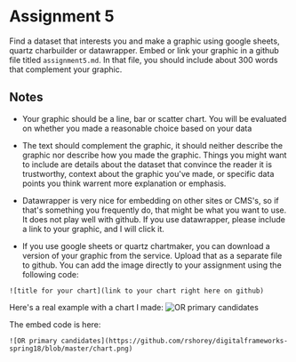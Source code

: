 # Assignment 5

Find a dataset that interests you and make a graphic using google sheets, quartz charbuilder or datawrapper. Embed or link your graphic in a github file titled `assignment5.md`. In that file, you should include about 300 words that complement your graphic.

## Notes

* Your graphic should be a line, bar or scatter chart. You will be evaluated on whether you made a reasonable choice based on your data

* The text should complement the graphic, it should neither describe the graphic nor describe how you made the graphic. Things you might want to include are details about the dataset that convince the reader it is trustworthy, context about the graphic you've made, or specific data points you think warrent more explanation or emphasis.

* Datawrapper is very nice for embedding on other sites or CMS's, so if that's something you frequently do, that might be what you want to use. It does not play well with github. If you use datawrapper, please include a link to your graphic, and I will click it.

* If you use google sheets or quartz chartmaker, you can download a version of your graphic from the service. Upload that as a separate file to github. You can add the image directly to your assignment using the following code:

`![title for your chart](link to your chart right here on github)`

Here's a real example with a chart I made:
![OR primary candidates](https://github.com/rshorey/digitalframeworks-spring18/blob/master/chart.png)

The embed code is here:

`![OR primary candidates](https://github.com/rshorey/digitalframeworks-spring18/blob/master/chart.png)`
